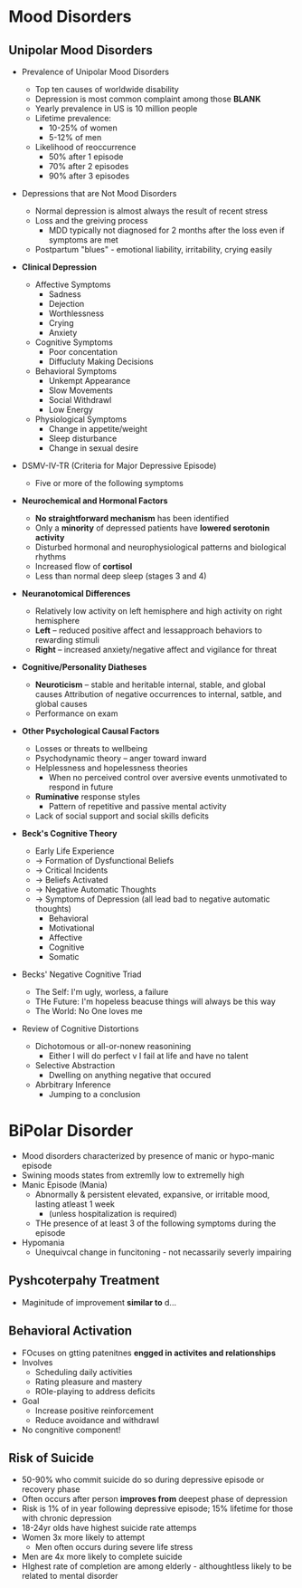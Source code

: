 Mood Disorders
==============

Unipolar Mood Disorders
-----------------------
- Prevalence of Unipolar Mood Disorders
    * Top ten causes of worldwide disability
    * Depression is most common complaint among those **BLANK**
    * Yearly prevalence in US is 10 million people
    * Lifetime prevalence:
        - 10-25% of women
        - 5-12% of men
    * Likelihood of reoccurrence 
        - 50% after 1 episode
        - 70% after 2 episodes
        - 90% after 3 episodes
- Depressions  that are Not Mood Disorders
    * Normal depression is almost always the result of recent stress
    * Loss and the greiving process
        - MDD typically not diagnosed for 2 months after the loss even if symptoms are met
    * Postpartum "blues" - emotional liability, irritability, crying easily
- **Clinical Depression**
    * Affective Symptoms
        - Sadness
        - Dejection
        - Worthlessness
        - Crying
        - Anxiety
    * Cognitive Symptoms
        - Poor concentation
        - Diffucluty Making Decisions
    * Behavioral Symptoms
        - Unkempt Appearance
        - Slow Movements
        - Social Withdrawl
        - Low Energy
    * Physiological Symptoms
        - Change in appetite/weight
        - Sleep disturbance
        - Change in sexual desire
- DSMV-IV-TR (Criteria for Major Depressive Episode)
    * Five or more of the following symptoms


- **Neurochemical and Hormonal Factors**
    * **No straightforward mechanism** has been identified
    * Only a **minority** of depressed patients have **lowered serotonin activity**
    * Disturbed hormonal and neurophysiological patterns and biological rhythms
    * Increased flow of **cortisol**
    * Less than normal deep sleep (stages 3 and 4)
- **Neuranotomical Differences**
    * Relatively low activity on left hemisphere and high activity on right hemisphere
    * **Left** – reduced positive affect and lessapproach behaviors to rewarding stimuli
    * **Right** – increased anxiety/negative affect and vigilance for threat
- **Cognitive/Personality Diatheses**
    * **Neuroticism** – stable and heritable internal, stable, and global causes
    Attribution of negative occurrences to internal, satble, and global causes
    * Performance on exam

- **Other Psychological Causal Factors**
    * Losses or threats to wellbeing
    * Psychodynamic theory – anger toward inward
    * Helplessness and hopelessness theories
        - When no perceived control over aversive events unmotivated to respond in future
    * **Ruminative** response styles
        - Pattern of repetitive and passive mental activity
    * Lack of social support and social skills deficits
- **Beck's Cognitive Theory**
    * Early Life Experience
    * -> Formation of Dysfunctional Beliefs
    * -> Critical Incidents
    * -> Beliefs Activated
    * -> Negative Automatic Thoughts
    * -> Symptoms of Depression (all lead bad to negative automatic thoughts)
        - Behavioral
        - Motivational
        - Affective
        - Cognitive
        - Somatic
- Becks' Negative Cognitive Triad
    * The Self: I'm ugly, worless, a failure
    * THe Future: I'm hopeless beacuse things will always be this way
    * The World: No One loves me
- Review of Cognitive Distortions
    * Dichotomous or all-or-nonew reasonining
        - Either I will do perfect v I fail at life and have no talent
    * Selective Abstraction
        - Dwelling on anything negative that occured
    * Abrbitrary Inference
        - Jumping to a conclusion

BiPolar Disorder
================
- Mood disorders characterized by presence of manic or hypo-manic episode
- Swining moods states from extremlly low to extremelly high
- Manic Episode (Mania)
    * Abnormally & persistent elevated, expansive, or irritable mood, lasting atleast 1 week
        - (unless hospitalization is required)
    * THe presence of at least 3 of the following symptoms during the episode
- Hypomania
    * Unequivcal change in funcitoning - not necassarily severly impairing


Pyshcoterpahy Treatment
-----------------------
- Maginitude of improvement **similar to** d...

Behavioral Activation
----------------------
- FOcuses on gtting patenitnes **engged in activites and relationships**
- Involves
    * Scheduling daily activities
    * Rating pleasure and mastery
    * ROle-playing to address deficits
- Goal
    * Increase positive reinforcement
    * Reduce avoidance and withdrawl
- No congnitive component!

Risk of Suicide
----------------
- 50-90% who commit suicide do so during depressive episode or recovery phase
- Often occurs after person **improves from** deepest phase of depression
- Risk is 1% of in year following depressive episode; 15% lifetime for those with chronic depression
- 18-24yr olds have highest suicide rate attemps
- Women 3x more likely to attempt
    * Men often occurs during severe life stress
- Men are 4x more likely to complete suicide
- HIghest rate of completion are among elderly - althoughtless likely to be related to mental disorder
